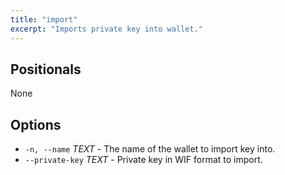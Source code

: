 ```yaml
---
title: "import"
excerpt: "Imports private key into wallet."
---
```

## Positionals
None
## Options
- `-n, --name` _TEXT_ - The name of the wallet to import key into.
- `--private-key` _TEXT_ - Private key in WIF format to import.
